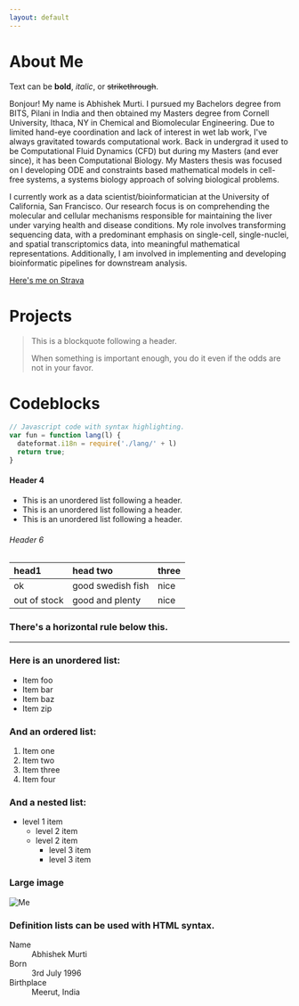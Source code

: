 ```yaml
---
layout: default
---
```


# About Me

Text can be **bold**, _italic_, or ~~strikethrough~~.

Bonjour! My name is Abhishek Murti. I pursued my Bachelors degree from BITS, Pilani in India and then obtained my Masters degree from Cornell University, Ithaca, NY in Chemical and Biomolecular Engineering. Due to limited  hand-eye coordination and lack of interest in wet lab work, I've always gravitated towards computational work. Back in undergrad it used to be Computational Fluid Dynamics (CFD) but during my Masters (and ever since), it has been Computational Biology. My Masters thesis was focused on I developing ODE and constraints based mathematical models in cell-free systems, a systems biology approach of solving biological problems.

I currently work as a data scientist/bioinformatician at the University of California, San Francisco. Our research focus is on comprehending the molecular and cellular mechanisms responsible for maintaining the liver under varying health and disease conditions. My role involves transforming sequencing data, with a predominant emphasis on single-cell, single-nuclei, and spatial transcriptomics data, into meaningful mathematical representations. Additionally, I am involved in implementing and developing bioinformatic pipelines for downstream analysis.

[Here's me on Strava](https://www.strava.com/athletes/84323856)

# Projects

> This is a blockquote following a header.
>
> When something is important enough, you do it even if the odds are not in your favor.

# Codeblocks

```js
// Javascript code with syntax highlighting.
var fun = function lang(l) {
  dateformat.i18n = require('./lang/' + l)
  return true;
}
```

#### Header 4

*   This is an unordered list following a header.
*   This is an unordered list following a header.
*   This is an unordered list following a header.

###### Header 6

| head1        | head two          | three |
|:-------------|:------------------|:------|
| ok           | good swedish fish | nice  |
| out of stock | good and plenty   | nice  |


### There's a horizontal rule below this.

* * *

### Here is an unordered list:

*   Item foo
*   Item bar
*   Item baz
*   Item zip

### And an ordered list:

1.  Item one
1.  Item two
1.  Item three
1.  Item four

### And a nested list:

- level 1 item
  - level 2 item
  - level 2 item
    - level 3 item
    - level 3 item

### Large image

![Me](https://github.com/murti-abhishek/murti-abhishek.github.io/blob/main/img/photo.png)


### Definition lists can be used with HTML syntax.

<dl>
<dt>Name</dt>
<dd>Abhishek Murti</dd>
<dt>Born</dt>
<dd>3rd July 1996</dd>
<dt>Birthplace</dt>
<dd>Meerut, India</dd>
</dl>

